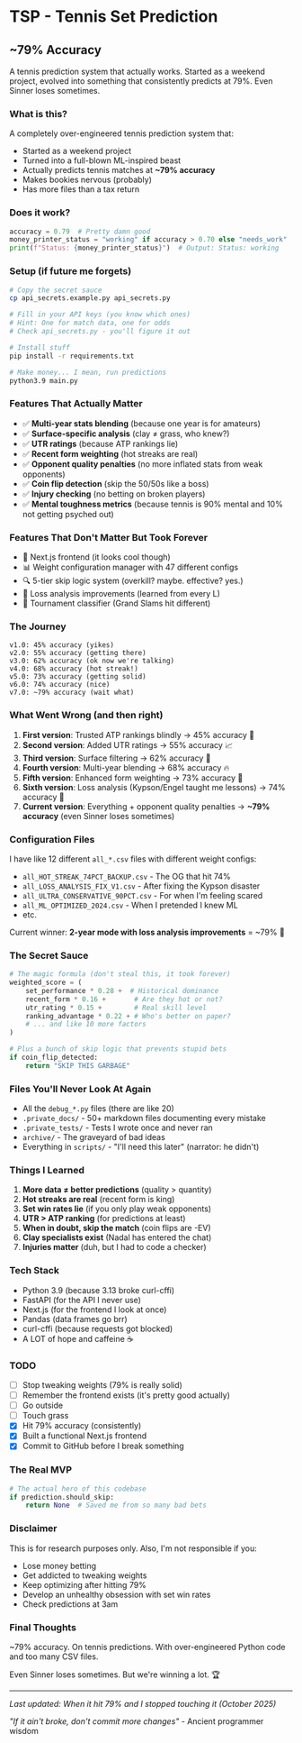 # TSP - Tennis Set Prediction

## ~79% Accuracy

A tennis prediction system that actually works. Started as a weekend project, evolved into something that consistently predicts at 79%. Even Sinner loses sometimes.

### What is this?

A completely over-engineered tennis prediction system that:
- Started as a weekend project
- Turned into a full-blown ML-inspired beast
- Actually predicts tennis matches at **~79% accuracy**
- Makes bookies nervous (probably)
- Has more files than a tax return

### Does it work?

```python
accuracy = 0.79  # Pretty damn good
money_printer_status = "working" if accuracy > 0.70 else "needs_work"
print(f"Status: {money_printer_status}")  # Output: Status: working
```

### Setup (if future me forgets)

```bash
# Copy the secret sauce
cp api_secrets.example.py api_secrets.py

# Fill in your API keys (you know which ones)
# Hint: One for match data, one for odds
# Check api_secrets.py - you'll figure it out

# Install stuff
pip install -r requirements.txt

# Make money... I mean, run predictions
python3.9 main.py
```

### Features That Actually Matter

- ✅ **Multi-year stats blending** (because one year is for amateurs)
- ✅ **Surface-specific analysis** (clay ≠ grass, who knew?)
- ✅ **UTR ratings** (because ATP rankings lie)
- ✅ **Recent form weighting** (hot streaks are real)
- ✅ **Opponent quality penalties** (no more inflated stats from weak opponents)
- ✅ **Coin flip detection** (skip the 50/50s like a boss)
- ✅ **Injury checking** (no betting on broken players)
- ✅ **Mental toughness metrics** (because tennis is 90% mental and 10% not getting psyched out)

### Features That Don't Matter But Took Forever

- 🎨 Next.js frontend (it looks cool though)
- 📊 Weight configuration manager with 47 different configs
- 🔍 5-tier skip logic system (overkill? maybe. effective? yes.)
- 📝 Loss analysis improvements (learned from every L)
- 🎯 Tournament classifier (Grand Slams hit different)

### The Journey

```
v1.0: 45% accuracy (yikes)
v2.0: 55% accuracy (getting there)
v3.0: 62% accuracy (ok now we're talking)
v4.0: 68% accuracy (hot streak!)
v5.0: 73% accuracy (getting solid)
v6.0: 74% accuracy (nice)
v7.0: ~79% accuracy (wait what)
```

### What Went Wrong (and then right)

1. **First version**: Trusted ATP rankings blindly → 45% accuracy 🤡
2. **Second version**: Added UTR ratings → 55% accuracy 📈
3. **Third version**: Surface filtering → 62% accuracy 🎾
4. **Fourth version**: Multi-year blending → 68% accuracy 🔥
5. **Fifth version**: Enhanced form weighting → 73% accuracy 💪
6. **Sixth version**: Loss analysis (Kypson/Engel taught me lessons) → 74% accuracy 🧠
7. **Current version**: Everything + opponent quality penalties → **~79% accuracy** (even Sinner loses sometimes)

### Configuration Files

I have like 12 different `all_*.csv` files with different weight configs:
- `all_HOT_STREAK_74PCT_BACKUP.csv` - The OG that hit 74%
- `all_LOSS_ANALYSIS_FIX_V1.csv` - After fixing the Kypson disaster
- `all_ULTRA_CONSERVATIVE_90PCT.csv` - For when I'm feeling scared
- `all_ML_OPTIMIZED_2024.csv` - When I pretended I knew ML
- etc.

Current winner: **2-year mode with loss analysis improvements** = ~79% 👑

### The Secret Sauce

```python
# The magic formula (don't steal this, it took forever)
weighted_score = (
    set_performance * 0.28 +  # Historical dominance
    recent_form * 0.16 +       # Are they hot or not?
    utr_rating * 0.15 +        # Real skill level
    ranking_advantage * 0.22 + # Who's better on paper?
    # ... and like 10 more factors
)

# Plus a bunch of skip logic that prevents stupid bets
if coin_flip_detected:
    return "SKIP THIS GARBAGE"
```

### Files You'll Never Look At Again

- All the `debug_*.py` files (there are like 20)
- `.private_docs/` - 50+ markdown files documenting every mistake
- `.private_tests/` - Tests I wrote once and never ran
- `archive/` - The graveyard of bad ideas
- Everything in `scripts/` - "I'll need this later" (narrator: he didn't)

### Things I Learned

1. **More data ≠ better predictions** (quality > quantity)
2. **Hot streaks are real** (recent form is king)
3. **Set win rates lie** (if you only play weak opponents)
4. **UTR > ATP ranking** (for predictions at least)
5. **When in doubt, skip the match** (coin flips are -EV)
6. **Clay specialists exist** (Nadal has entered the chat)
7. **Injuries matter** (duh, but I had to code a checker)

### Tech Stack

- Python 3.9 (because 3.13 broke curl-cffi)
- FastAPI (for the API I never use)
- Next.js (for the frontend I look at once)
- Pandas (data frames go brr)
- curl-cffi (because requests got blocked)
- A LOT of hope and caffeine ☕

### TODO

- [ ] Stop tweaking weights (79% is really solid)
- [ ] Remember the frontend exists (it's pretty good actually)
- [ ] Go outside
- [ ] Touch grass
- [x] Hit 79% accuracy (consistently)
- [x] Built a functional Next.js frontend
- [x] Commit to GitHub before I break something

### The Real MVP

```python
# The actual hero of this codebase
if prediction.should_skip:
    return None  # Saved me from so many bad bets
```

### Disclaimer

This is for research purposes only. Also, I'm not responsible if you:
- Lose money betting
- Get addicted to tweaking weights
- Keep optimizing after hitting 79%
- Develop an unhealthy obsession with set win rates
- Check predictions at 3am

### Final Thoughts

~79% accuracy. On tennis predictions. With over-engineered Python code and too many CSV files.

Even Sinner loses sometimes. But we're winning a lot. 🏆

---

*Last updated: When it hit 79% and I stopped touching it (October 2025)*

*"If it ain't broke, don't commit more changes"* - Ancient programmer wisdom
